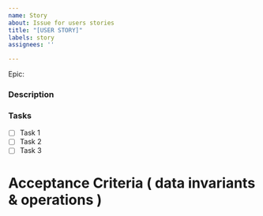 ```yaml
---
name: Story
about: Issue for users stories
title: "[USER STORY]"
labels: story
assignees: ''

---
```


Epic:

### Description

### Tasks

- [ ] Task 1
- [ ] Task 2
- [ ] Task 3

# Acceptance Criteria ( data invariants & operations )
